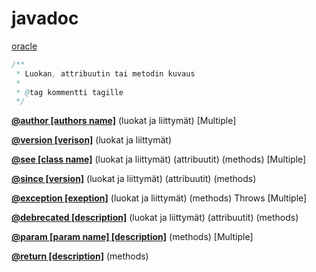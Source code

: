 # javadoc

[oracle](https://www.oracle.com/technical-resources/articles/java/javadoc-tool.html#orderoftags)

```java
/**
 * Luokan, attribuutin tai metodin kuvaus
 *
 * @tag kommentti tagille
 */
```

**[@author [authors name]](https://www.oracle.com/technical-resources/articles/java/javadoc-tool.html#@author)** (luokat ja liittymät) [Multiple]

**[@version [verison]](https://www.oracle.com/technical-resources/articles/java/javadoc-tool.html#@version)** (luokat ja liittymät)

**[@see [class name]](https://www.oracle.com/technical-resources/articles/java/javadoc-tool.html#@see)** (luokat ja liittymät) (attribuutit) (methods) [Multiple]

**[@since [version]](https://www.oracle.com/technical-resources/articles/java/javadoc-tool.html#@version)** (luokat ja liittymät) (attribuutit) (methods)

**[@exception [exeption]](https://www.oracle.com/technical-resources/articles/java/javadoc-tool.html#@exception)** (luokat ja liittymät) (methods) Throws [Multiple]

**[@debrecated [description]](https://www.oracle.com/technical-resources/articles/java/javadoc-tool.html#@deprecated)** (luokat ja liittymät) (attribuutit) (methods)

**[@param [param name] [description]](https://www.oracle.com/technical-resources/articles/java/javadoc-tool.html#@param)** (methods) [Multiple]

**[@return [description]](https://www.oracle.com/technical-resources/articles/java/javadoc-tool.html#@return)** (methods)

